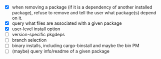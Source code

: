 - [x] when removing a package (if it is a dependency of another installed package), refuse to remove and tell the user what package(s) depend on it.
- [x] query what files are associated with a given package
- [x] user-level install option
- [ ] version-specific pkgdeps
- [ ] branch selection
- [ ] binary installs, including cargo-binstall and maybe the bin PM
- [ ] (maybe) query info/readme of a given package
